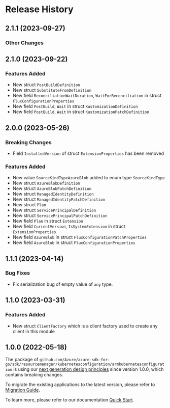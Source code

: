 # Release History

## 2.1.1 (2023-09-27)
### Other Changes


## 2.1.0 (2023-09-22)
### Features Added

- New struct `PostBuildDefinition`
- New struct `SubstituteFromDefinition`
- New field `ReconciliationWaitDuration`, `WaitForReconciliation` in struct `FluxConfigurationProperties`
- New field `PostBuild`, `Wait` in struct `KustomizationDefinition`
- New field `PostBuild`, `Wait` in struct `KustomizationPatchDefinition`


## 2.0.0 (2023-05-26)
### Breaking Changes

- Field `InstalledVersion` of struct `ExtensionProperties` has been removed

### Features Added

- New value `SourceKindTypeAzureBlob` added to enum type `SourceKindType`
- New struct `AzureBlobDefinition`
- New struct `AzureBlobPatchDefinition`
- New struct `ManagedIdentityDefinition`
- New struct `ManagedIdentityPatchDefinition`
- New struct `Plan`
- New struct `ServicePrincipalDefinition`
- New struct `ServicePrincipalPatchDefinition`
- New field `Plan` in struct `Extension`
- New field `CurrentVersion`, `IsSystemExtension` in struct `ExtensionProperties`
- New field `AzureBlob` in struct `FluxConfigurationPatchProperties`
- New field `AzureBlob` in struct `FluxConfigurationProperties`


## 1.1.1 (2023-04-14)
### Bug Fixes

- Fix serialization bug of empty value of `any` type.


## 1.1.0 (2023-03-31)
### Features Added

- New struct `ClientFactory` which is a client factory used to create any client in this module


## 1.0.0 (2022-05-18)

The package of `github.com/Azure/azure-sdk-for-go/sdk/resourcemanager/kubernetesconfiguration/armkubernetesconfiguration` is using our [next generation design principles](https://azure.github.io/azure-sdk/general_introduction.html) since version 1.0.0, which contains breaking changes.

To migrate the existing applications to the latest version, please refer to [Migration Guide](https://aka.ms/azsdk/go/mgmt/migration).

To learn more, please refer to our documentation [Quick Start](https://aka.ms/azsdk/go/mgmt).